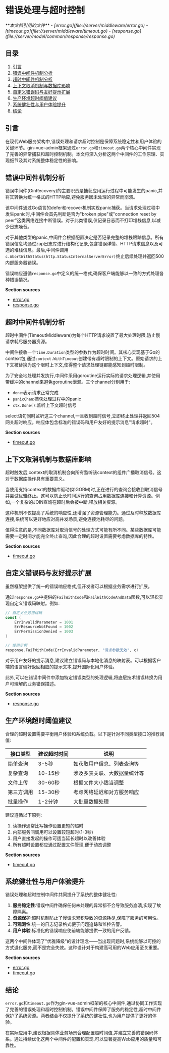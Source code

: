 # 错误处理与超时控制

<cite>
**本文档引用的文件**
- [error.go](file://server/middleware/error.go)
- [timeout.go](file://server/middleware/timeout.go)
- [response.go](file://server/model/common/response/response.go)
</cite>

## 目录
1. [引言](#引言)
2. [错误中间件机制分析](#错误中间件机制分析)
3. [超时中间件机制分析](#超时中间件机制分析)
4. [上下文取消机制与数据库影响](#上下文取消机制与数据库影响)
5. [自定义错误码与友好提示扩展](#自定义错误码与友好提示扩展)
6. [生产环境超时阈值建议](#生产环境超时阈值建议)
7. [系统健壮性与用户体验提升](#系统健壮性与用户体验提升)
8. [结论](#结论)

## 引言
在现代Web服务架构中,错误处理和请求超时控制是保障系统稳定性和用户体验的关键环节。gin-vue-admin框架通过`error.go`和`timeout.go`两个核心中间件实现了完善的异常捕获和超时控制机制。本文将深入分析这两个中间件的工作原理、实现细节及其对系统整体稳定性的影响。

## 错误中间件机制分析
错误中间件(GinRecovery)的主要职责是捕获应用运行过程中可能发生的panic,并将其转换为统一格式的HTTP响应,避免服务因未处理的异常而崩溃。

该中间件通过Go语言的defer和recover机制实现panic捕获。当请求处理过程中发生panic时,中间件会首先判断是否为"broken pipe"或"connection reset by peer"这类网络连接中断错误。对于此类错误,仅记录日志而不打印堆栈信息,以减少日志噪音。

对于其他类型的panic,中间件会根据配置决定是否记录完整的堆栈跟踪信息。所有错误信息均通过zap日志库进行结构化记录,包含错误详情、HTTP请求信息以及可选的堆栈信息。最后,中间件调用`c.AbortWithStatus(http.StatusInternalServerError)`终止后续处理并返回500内部服务器错误。

错误响应遵循`response.go`中定义的统一格式,确保客户端能够以一致的方式处理各种错误情况。

**Section sources**
- [error.go](file://server/middleware/error.go#L16-L60)
- [response.go](file://server/model/common/response/response.go#L1-L72)

## 超时中间件机制分析
超时中间件(TimeoutMiddleware)为每个HTTP请求设置了最大处理时限,防止慢请求耗尽服务器资源。

中间件接收一个`time.Duration`类型的参数作为超时时间。其核心实现基于Go的context包,通过`context.WithTimeout`创建带有超时限制的上下文。原始请求的上下文被替换为这个限时上下文,使得整个请求处理链都能感知到超时限制。

为了安全地处理并发执行,中间件采用goroutine运行实际的请求处理逻辑,并使用带缓冲的channel来避免goroutine泄漏。三个channel分别用于:
- `done`:表示请求正常完成
- `panicChan`:捕获处理过程中的panic
- `ctx.Done()`:监听上下文超时信号

select语句同时监听这三个channel,一旦收到超时信号,立即终止处理并返回504网关超时响应。响应体包含标准的错误码和用户友好的提示消息"请求超时"。

**Section sources**
- [timeout.go](file://server/middleware/timeout.go#L12-L54)

## 上下文取消机制与数据库影响
超时触发后,context的取消机制会向所有监听该context的组件广播取消信号。这对于数据库操作具有重要意义。

当使用支持context的数据库驱动(如GORM)时,正在进行的查询会接收到取消信号并尝试优雅终止。这可以防止长时间运行的查询占用数据库连接和计算资源。例如,一个复杂的JOIN查询在超时后会被中断,释放相关资源。

这种机制不仅提高了系统的响应性,还增强了资源管理能力。通过及时释放数据库连接,系统可以更好地应对高并发场景,避免连接池耗尽的问题。

值得注意的是,不同数据库对取消信号的处理方式可能有所不同。某些数据库可能需要一定时间才能完全终止查询,因此合理的超时设置需要考虑数据库的特性。

**Section sources**
- [timeout.go](file://server/middleware/timeout.go#L12-L54)

## 自定义错误码与友好提示扩展
虽然框架提供了统一的错误响应格式,但开发者可以根据业务需求进行扩展。

通过`response.go`中提供的`FailWithCode`和`FailWithCodeAndData`函数,可以轻松实现自定义错误码映射。例如:

```go
// 自定义业务错误码
const (
    ErrInvalidParameter = 1001
    ErrResourceNotFound = 1002
    ErrPermissionDenied = 1003
)

// 使用示例
response.FailWithCode(ErrInvalidParameter, "请求参数无效", c)
```

对于用户友好的提示消息,建议建立错误码与本地化消息的映射表。可以根据客户端的语言偏好返回相应的提示文本,提升国际化用户体验。

此外,可以在错误中间件中添加特定错误类型的处理逻辑,将底层技术错误转换为用户可理解的业务错误描述。

**Section sources**
- [response.go](file://server/model/common/response/response.go#L1-L72)

## 生产环境超时阈值建议
合理的超时设置需要平衡用户体验和系统负载。以下是针对不同类型接口的推荐阈值:

| 接口类型 | 建议超时时间 | 说明 |
|---------|------------|------|
| 简单查询 | 3-5秒 | 如获取用户信息、列表查询等 |
| 复杂查询 | 10-15秒 | 涉及多表关联、大数据量统计等 |
| 文件上传 | 30-60秒 | 根据文件大小适当调整 |
| 第三方调用 | 15-30秒 | 考虑网络延迟和对方服务响应 |
| 批量操作 | 1-2分钟 | 大批量数据处理 |

建议遵循以下原则:
1. 读操作通常比写操作设置更短的超时
2. 内部服务间调用可以设置较短超时(1-3秒)
3. 用户直接发起的操作可适当延长超时以改善体验
4. 所有超时设置都应通过配置文件管理,便于动态调整

**Section sources**
- [timeout.go](file://server/middleware/timeout.go#L12-L54)

## 系统健壮性与用户体验提升
错误处理和超时控制中间件共同提升了系统的整体健壮性:

1. **服务稳定性**:错误中间件确保任何未处理的异常都不会导致服务崩溃,实现了故障隔离。
2. **资源保护**:超时机制防止了慢请求累积导致的资源耗尽,保障了服务的可用性。
3. **可观测性**:统一的日志记录格式便于问题追踪和监控告警。
4. **用户体验**:标准化的错误响应使前端能够提供一致的用户反馈。

这两个中间件体现了"优雅降级"的设计理念——当出现问题时,系统能够以可控的方式退化服务,而不是完全失效。这种设计对于构建高可用的Web应用至关重要。

**Section sources**
- [error.go](file://server/middleware/error.go#L16-L60)
- [timeout.go](file://server/middleware/timeout.go#L12-L54)

## 结论
`error.go`和`timeout.go`作为gin-vue-admin框架的核心中间件,通过协同工作实现了完善的错误处理和超时控制机制。错误中间件保障了服务的稳定性,超时中间件保护了系统资源。两者结合不仅提升了系统的健壮性,也为用户提供了更好的体验。

在实际应用中,建议根据具体业务场景合理配置超时阈值,并建立完善的错误码体系。通过持续优化这两个中间件的配置和实现,可以显著提高Web应用的质量和可靠性。